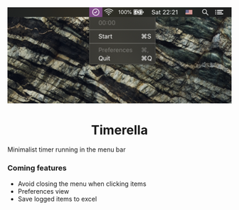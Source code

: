 <div align="center">
  <img src="Stuff/Screenshot.png">
  <h1>Timerella</h1>
</div>

Minimalist timer running in the menu bar

### Coming features
- Avoid closing the menu when clicking items
- Preferences view
- Save logged items to excel
